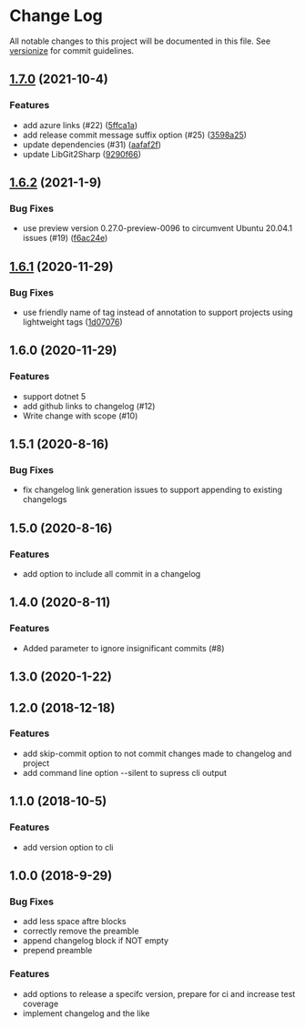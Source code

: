 # Change Log

All notable changes to this project will be documented in this file. See [versionize](https://github.com/saintedlama/versionize) for commit guidelines.

<a name="1.7.0"></a>
## [1.7.0](https://www.github.com/saintedlama/versionize/releases/tag/v1.7.0) (2021-10-4)

### Features

* add azure links (#22) ([5ffca1a](https://www.github.com/saintedlama/versionize/commit/5ffca1a97475a9d7a9ff2763705d02cec680067f))
* add release commit message suffix option (#25) ([3598a25](https://www.github.com/saintedlama/versionize/commit/3598a258818f88c4a7b997a3269f17e76850e956))
* update dependencies (#31) ([aafaf2f](https://www.github.com/saintedlama/versionize/commit/aafaf2f247c7ed047641b15ef674be6c5f407b94))
* update LibGit2Sharp ([9290f66](https://www.github.com/saintedlama/versionize/commit/9290f66e3084983e1f8ebb1d492cc24493fc357c))

<a name="1.6.2"></a>
## [1.6.2](https://www.github.com/saintedlama/versionize/releases/tag/v1.6.2) (2021-1-9)

### Bug Fixes

* use preview version 0.27.0-preview-0096 to circumvent Ubuntu 20.04.1 issues (#19) ([f6ac24e](https://www.github.com/saintedlama/versionize/commit/f6ac24e5e6d41588fdaa79f9441a5ebb574eff0d))

<a name="1.6.1"></a>
## [1.6.1](https://www.github.com/saintedlama/versionize/releases/tag/v1.6.1) (2020-11-29)

### Bug Fixes

* use friendly name of tag instead of annotation to support projects using lightweight tags ([1d07076](https://www.github.com/saintedlama/versionize/commit/1d070765f26966370650039b4cefd138ef193f06))

<a name="1.6.0"></a>
## 1.6.0 (2020-11-29)

### Features

* support dotnet 5
* add github links to changelog (#12)
* Write change with scope (#10)

<a name="1.5.1"></a>
## 1.5.1 (2020-8-16)

### Bug Fixes

* fix changelog link generation issues to support appending to existing changelogs

<a name="1.5.0"></a>
## 1.5.0 (2020-8-16)

### Features

* add option to include all commit in a changelog

## 1.4.0 (2020-8-11)

### Features

* Added parameter to ignore insignificant commits (#8)

## 1.3.0 (2020-1-22)

## 1.2.0 (2018-12-18)

### Features

* add skip-commit option to not commit changes made to changelog and project
* add command line option --silent to supress cli output

## 1.1.0 (2018-10-5)

### Features

* add version option to cli

## 1.0.0 (2018-9-29)

### Bug Fixes

* add less space aftre blocks
* correctly remove the preamble
* append changelog block if NOT empty
* prepend preamble

### Features

* add options to release a specifc version, prepare for ci and increase test coverage
* implement changelog and the like


